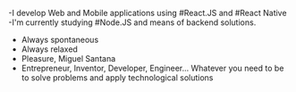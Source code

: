 -I develop Web and Mobile applications using 
#React.JS and 
#React Native
-I'm currently studying 
#Node.JS 
and means of backend solutions.


- Always spontaneous
- Always relaxed
- Pleasure, Miguel Santana
- Entrepreneur, Inventor, Developer, Engineer... Whatever you need to be to solve problems and apply technological solutions


